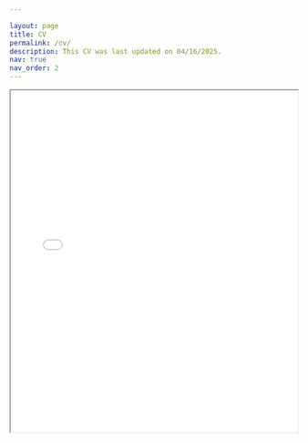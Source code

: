 ```yaml
---

layout: page
title: CV
permalink: /cv/
description: This CV was last updated on 04/16/2025.
nav: true
nav_order: 2
---
```



<div class="content">
  <!-- Embed the PDF -->
  <iframe src="{{ 'assets/pdf/cv.pdf' | relative_url }}" width="100%" height="600px"></iframe>
</div>
